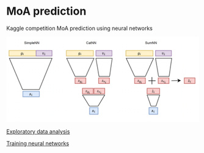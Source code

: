 # MoA prediction
Kaggle competition MoA prediction using neural networks 

![archs](architectures.png)

[Exploratory data analysis](DataExploration.ipynb)


[Training neural networks](SimpleNN_CV.ipynb)
